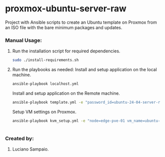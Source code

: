 # proxmox-ubuntu-server-raw
Project with Ansible scripts to create an Ubuntu template on Proxmox from an ISO file with the bare minimum packages and updates.

### Manual Usage:

1. Run the installation script for required dependencies.
    ```bash
    sudo ./install-requirements.sh
    ```

1. Run the playbooks as needed:
    Install and setup application on the local machine.
    ```bash
    ansible-playbook localhost.yml
    ```

    Install and setup application on the Remote machine.
    ```bash
    ansible-playbook template.yml -e "password_id=ubuntu-24-04-server-raw"
    ```

    Setup VM settings on Proxmox.
    ```bash
    ansible-playbook kvm_setup.yml -e "node=edge-pve-01 vm_name=ubuntu-24-04-server-raw cpu_type=x86-64-v2-AES hotplug=disk,network,cpu"
    ```

#
### Created by:

1. Luciano Sampaio.
